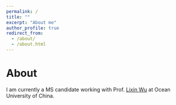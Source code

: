```yaml
---
permalink: /
title: ""
excerpt: "About me"
author_profile: true
redirect_from: 
  - /about/
  - /about.html
---
```

About
======
I am currently a MS candidate working with Prof. [Lixin Wu](https://lwu.qnlm.ac) at Ocean University of China.
